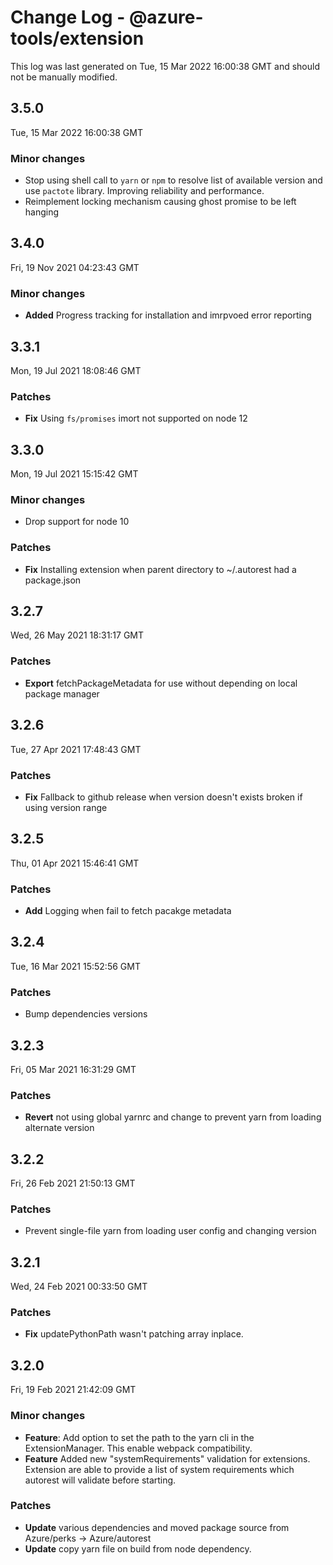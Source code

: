 # Change Log - @azure-tools/extension

This log was last generated on Tue, 15 Mar 2022 16:00:38 GMT and should not be manually modified.

## 3.5.0
Tue, 15 Mar 2022 16:00:38 GMT

### Minor changes

- Stop using shell call to `yarn` or `npm` to resolve list of available version and use `pactote` library. Improving reliability and performance.
- Reimplement locking mechanism causing ghost promise to be left hanging

## 3.4.0
Fri, 19 Nov 2021 04:23:43 GMT

### Minor changes

- **Added** Progress tracking for installation and imrpvoed error reporting

## 3.3.1
Mon, 19 Jul 2021 18:08:46 GMT

### Patches

- **Fix** Using `fs/promises` imort not supported on node 12

## 3.3.0
Mon, 19 Jul 2021 15:15:42 GMT

### Minor changes

- Drop support for node 10

### Patches

- **Fix** Installing extension when parent directory to ~/.autorest had a package.json

## 3.2.7
Wed, 26 May 2021 18:31:17 GMT

### Patches

- **Export** fetchPackageMetadata for use without depending on local package manager

## 3.2.6
Tue, 27 Apr 2021 17:48:43 GMT

### Patches

- **Fix** Fallback to github release when version doesn't exists broken if using version range

## 3.2.5
Thu, 01 Apr 2021 15:46:41 GMT

### Patches

- **Add** Logging when fail to fetch pacakge metadata

## 3.2.4
Tue, 16 Mar 2021 15:52:56 GMT

### Patches

- Bump dependencies versions

## 3.2.3
Fri, 05 Mar 2021 16:31:29 GMT

### Patches

- **Revert** not using global yarnrc and change to prevent yarn from loading alternate version

## 3.2.2
Fri, 26 Feb 2021 21:50:13 GMT

### Patches

- Prevent single-file yarn from loading user config and changing version

## 3.2.1
Wed, 24 Feb 2021 00:33:50 GMT

### Patches

- **Fix** updatePythonPath wasn't patching array inplace.

## 3.2.0
Fri, 19 Feb 2021 21:42:09 GMT

### Minor changes

- **Feature**: Add option to set the path to the yarn cli in the ExtensionManager. This enable webpack compatibility.
- **Feature** Added new "systemRequirements" validation for extensions. Extension are able to provide a list of system requirements which autorest will validate before starting.

### Patches

- **Update** various dependencies and moved package source from Azure/perks -> Azure/autorest
- **Update** copy yarn file on build from node dependency.

